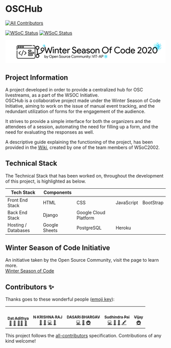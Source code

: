# OSCHub
<!-- ALL-CONTRIBUTORS-BADGE:START - Do not remove or modify this section -->
[![All Contributors](https://img.shields.io/badge/all_contributors-5-orange.svg?style=flat-square)](#contributors-)
<!-- ALL-CONTRIBUTORS-BADGE:END -->

[![WSoC Status](https://img.shields.io/badge/WSoC-2020-green)](https://wsoc.oscvitap.org)
[![WSoC Status](https://img.shields.io/badge/WSoC-2021-blue)](https://wsoc.oscvitap.org)

<p align="center">
    <img src="assets/Logo-White-Header.png" alt="wsoc logo">
</p>

Project Information
---

A project developed in order to provide a centralized hub for OSC livestreams, as a part of the WSOC Initiative.\
OSCHub is a collaborative project made under the Winter Season of Code Initiative, aiming to work on the issue of manual event tracking, and the redundant utilization of forms for the engagement of the audience.

It strives to provide a simple interface for both the organizers and the attendees of a session, automating the need for filling up a form, and the need for evaluating the responses as well.

A descriptive guide explaining the functioning of the project, has been provided in the [Wiki](https://github.com/Open-Source-Community-VIT-AP/oschub/wiki), created by one of the team members of WSoC2002.

Technical Stack
---

The Technical Stack that has been worked on, throughout the development of this project, is highlighted as below.

| Tech Stack | Components |  |  |  |
|---|---|---|---|---|
| Front End Stack | HTML | CSS | JavaScript | BootStrap |
| Back End Stack | Django | Google Cloud Platform |  |  |
| Hosting / Databases | Google Sheets | PostgreSQL | Heroku |  |

Winter Season of Code Initiative
---

An initiative taken by the Open Source Community, visit the page to learn more.\
[Winter Season of Code](https://wsoc.oscvitap.org)

## Contributors ✨

Thanks goes to these wonderful people ([emoji key](https://allcontributors.org/docs/en/emoji-key)):

<!-- ALL-CONTRIBUTORS-LIST:START - Do not remove or modify this section -->
<!-- prettier-ignore-start -->
<!-- markdownlint-disable -->
<table>
  <tr>
    <td align="center"><a href="http://dat-adi.github.io/tech-portfolio/"><img src="https://avatars.githubusercontent.com/u/31721284?v=4?s=100" width="100px;" alt=""/><br /><sub><b>Dat Adithya</b></sub></a><br /><a href="#design-dat-adi" title="Design">🎨</a> <a href="https://github.com/Open-Source-Community-VIT-AP/oschub/commits?author=dat-adi" title="Documentation">📖</a> <a href="#mentoring-dat-adi" title="Mentoring">🧑‍🏫</a> <a href="#projectManagement-dat-adi" title="Project Management">📆</a></td>
    <td align="center"><a href="https://github.com/kode-logger"><img src="https://avatars.githubusercontent.com/u/55313761?v=4?s=100" width="100px;" alt=""/><br /><sub><b>N KRISHNA RAJ</b></sub></a><br /><a href="https://github.com/Open-Source-Community-VIT-AP/oschub/commits?author=kode-logger" title="Documentation">📖</a> <a href="https://github.com/Open-Source-Community-VIT-AP/oschub/issues?q=author%3Akode-logger" title="Bug reports">🐛</a> <a href="https://github.com/Open-Source-Community-VIT-AP/oschub/commits?author=kode-logger" title="Code">💻</a> <a href="#maintenance-kode-logger" title="Maintenance">🚧</a></td>
    <td align="center"><a href="https://github.com/bhargavd2"><img src="https://avatars.githubusercontent.com/u/71269394?v=4?s=100" width="100px;" alt=""/><br /><sub><b>DASARI BHARGAV</b></sub></a><br /><a href="https://github.com/Open-Source-Community-VIT-AP/oschub/commits?author=bhargavd2" title="Code">💻</a> <a href="https://github.com/Open-Source-Community-VIT-AP/oschub/issues?q=author%3Abhargavd2" title="Bug reports">🐛</a> <a href="#infra-bhargavd2" title="Infrastructure (Hosting, Build-Tools, etc)">🚇</a></td>
    <td align="center"><a href="http://sudheebsp.in"><img src="https://avatars.githubusercontent.com/u/49405254?v=4?s=100" width="100px;" alt=""/><br /><sub><b>Sudhindra Pai</b></sub></a><br /><a href="https://github.com/Open-Source-Community-VIT-AP/oschub/commits?author=Sudhee-bsp" title="Code">💻</a> <a href="#design-Sudhee-bsp" title="Design">🎨</a> <a href="https://github.com/Open-Source-Community-VIT-AP/oschub/issues?q=author%3ASudhee-bsp" title="Bug reports">🐛</a> <a href="#content-Sudhee-bsp" title="Content">🖋</a></td>
    <td align="center"><a href="http://vijaybalaji.me/"><img src="https://avatars.githubusercontent.com/u/54742586?v=4?s=100" width="100px;" alt=""/><br /><sub><b>Vijay</b></sub></a><br /><a href="#infra-SVijayB" title="Infrastructure (Hosting, Build-Tools, etc)">🚇</a></td>
  </tr>
</table>

<!-- markdownlint-restore -->
<!-- prettier-ignore-end -->

<!-- ALL-CONTRIBUTORS-LIST:END -->

This project follows the [all-contributors](https://github.com/all-contributors/all-contributors) specification. Contributions of any kind welcome!